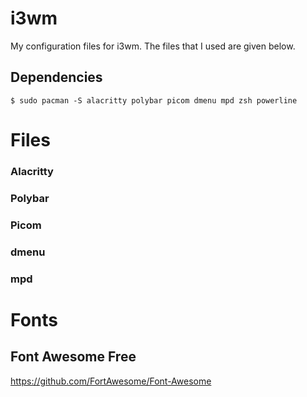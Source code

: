 # i3wm



My configuration files for i3wm.
The files that I used are given below.

## Dependencies
```` console
$ sudo pacman -S alacritty polybar picom dmenu mpd zsh powerline
```` 

# Files

### Alacritty

### Polybar

### Picom

### dmenu

### mpd

# Fonts

## Font Awesome Free
https://github.com/FortAwesome/Font-Awesome
